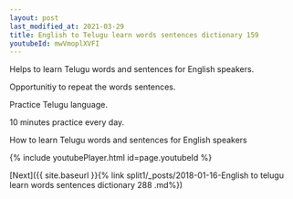 ```yaml
---
layout: post
last_modified_at: 2021-03-29
title: English to Telugu learn words sentences dictionary 159 
youtubeId: mwVmoplXVFI
---
```

 
 
Helps to learn Telugu words and sentences for English speakers.

Opportunitiy to repeat the words sentences. 

Practice Telugu language. 
 
10 minutes practice every day. 
 
How to learn Telugu words and sentences for English speakers 
 
{% include youtubePlayer.html id=page.youtubeId %}
 
 
[Next]({{ site.baseurl }}{% link  split1/_posts/2018-01-16-English to telugu learn words sentences dictionary 288 .md%})
 
